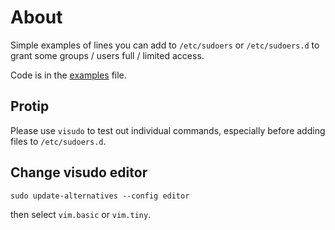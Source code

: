 # About

Simple examples of lines you can add to `/etc/sudoers` or `/etc/sudoers.d` to grant some groups / users full / limited access.

Code is in the [examples](examples) file.


## Protip

Please use `visudo` to test out individual commands, especially before adding files to `/etc/sudoers.d`.



## Change visudo editor

```
sudo update-alternatives --config editor
```

then select `vim.basic` or `vim.tiny`.
